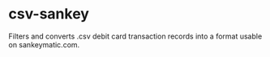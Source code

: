 # csv-sankey
Filters and converts .csv debit card transaction records into a format usable on sankeymatic.com.
